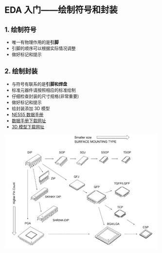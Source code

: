 # EDA 入门——绘制符号和封装

## 1. 绘制符号

- 唯一有物理作用的是**引脚**
- 引脚的顺序可以根据实际情况调整
- 做好标记和提示

## 2. 绘制封装

- 与符号有联系的是**引脚和焊盘**
- 标准元器件请按照相应的标准绘制
- 仔细检查封装的尺寸规格(非常重要)
- 做好标记和提示
- 给封装添加 3D 模型
- [NE555 数据手册](PDF/NE555.pdf)
- [数据手册下载网址](https://datasheetspdf.com/)
- [3D 模型下载网址](https://www.3dcontentcentral.com/default.aspx)

[![IC-Packages](Images/2-1.png)](PDF/IC-Packages.pdf)
